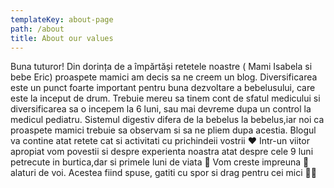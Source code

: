 ```yaml
---
templateKey: about-page
path: /about
title: About our values
---
```

Buna tuturor! Din dorința de a împărtăși retetele noastre ( Mami Isabela si bebe Eric) proaspete mamici am decis sa ne creem un blog. Diversificarea este un punct foarte important pentru buna dezvoltare a bebelusului, care este la inceput de drum. Trebuie mereu sa tinem cont de sfatul medicului si diversificarea sa o incepem la 6 luni, sau mai devreme dupa un control la medicul pediatru. Sistemul digestiv difera de la bebelus la bebelus,iar noi ca proaspete mamici trebuie sa observam si sa ne pliem dupa acestia. Blogul va contine atat retete cat si activitati cu prichindeii vostrii ❤ Intr-un viitor apropiat vom povestii si despre experienta noastra atat despre cele 9 luni petrecute in burtica,dar si primele luni de viata 🥰 Vom creste impreuna 🌈 alaturi de voi. Acestea fiind spuse, gatiti cu spor si drag pentru cei mici 👩‍🍳
